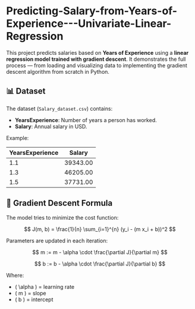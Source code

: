 # Predicting-Salary-from-Years-of-Experience---Univariate-Linear-Regression
This project predicts salaries based on **Years of Experience** using a **linear regression model trained with gradient descent**. 
It demonstrates the full process — from loading and visualizing data to implementing the gradient descent algorithm from scratch in Python.

## 📊 Dataset

The dataset (`Salary_dataset.csv`) contains:
- **YearsExperience**: Number of years a person has worked.
- **Salary**: Annual salary in USD.

Example:

| YearsExperience | Salary   |
|-----------------|----------|
| 1.1             | 39343.00 |
| 1.3             | 46205.00 |
| 1.5             | 37731.00 |


## 📐 Gradient Descent Formula

The model tries to minimize the cost function:

$$
J(m, b) = \frac{1}{n} \sum_{i=1}^{n} (y_i - (m x_i + b))^2
$$

Parameters are updated in each iteration:

$$
m := m - \alpha \cdot \frac{\partial J}{\partial m}
$$

$$
b := b - \alpha \cdot \frac{\partial J}{\partial b}
$$

Where:
- \( \alpha \) = learning rate  
- \( m \) = slope  
- \( b \) = intercept
